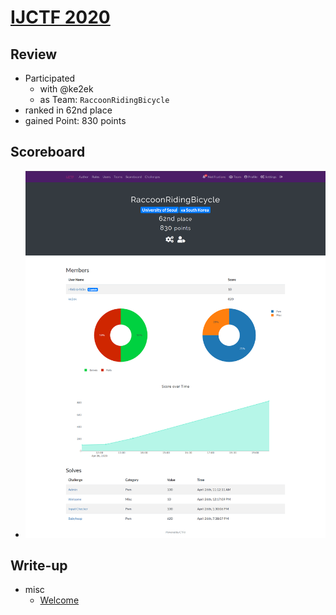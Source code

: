 # [IJCTF 2020](https://www.ijctf.ml/)

## Review

* Participated
  * with @ke2ek
  * as Team: `RaccoonRidingBicycle`
* ranked in 62nd place
* gained Point: 830 points

## Scoreboard

* ![scoreboard](./scoreboard.png?raw=true)

## Write-up

* misc
  * [Welcome](./misc/Welcome)